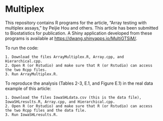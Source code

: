 # Multiplex
This repository contains R programs for the article, “Array testing with multiplex assays,” by Peijie Hou and others. This article has been submitted to Biostatistics for publication. A Shiny application developed from these programs is available at https://dwang.shinyapps.io/MultiGTSiM/.

To run the code: 

    1. Download the files ArrayMultiplex.R, Array.cpp, and Hierarchical.cpp.
    2. Open R (or Rstudio) and make sure that R (or Rstudio) can access the two Rcpp files.
    3. Run ArrayMultiplex.R.

To reproduce the analysis (Tables 2-3, E.1, and Figure E.1) in the real data example of this article:

    1. Download the files IowaSHLdata.csv (this is the data file), IowaSHLresults.R, Array.cpp, and Hierarchical.cpp.
    2. Open R (or Rstudio) and make sure that R (or Rstudio) can access the two Rcpp files and the data file.
    3. Run IowaSHLresults.R.
